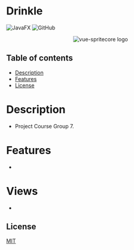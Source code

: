 # Drinkle

![JavaFX](https://img.shields.io/badge/built%20with-JavaFX-orange.svg)
![GitHub](https://img.shields.io/github/license/espressoshock/vue-spritecore.svg)

<span style="display:block;text-align:center">
    <img src="./assets/drinkle-screenshot.png" alt="vue-spritecore logo">
</span>

## Table of contents
- [Description](#description)
- [Features](#features)
- [License](#license)

# Description
- Project Course Group 7.

# Features
-
# Views
-

## License

[MIT](http://opensource.org/licenses/MIT)
